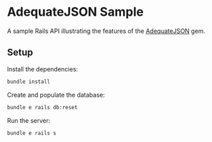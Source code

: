 # AdequateJSON Sample


A sample Rails API illustrating the features of the
[AdequateJSON](https://github.com/EverestHC-mySofie/adequate_json)
gem.

## Setup

Install the dependencies:

```bash
bundle install
```

Create and populate the database:

```bash
bundle e rails db:reset
```

Run the server:

```bash
bundle e rails s
```